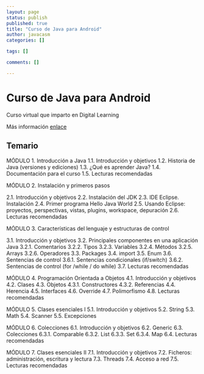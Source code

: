 ```yaml
--- 
layout: page
status: publish
published: true
title: "Curso de Java para Android"
author: javacasm
categories: []

tags: []

comments: []

---
```

# Curso de Java para Android

Curso virtual que imparto en Digital Learning

Más información [enlace](http://www.digitallearning.es/curso-java-para-android.html)

## Temario

MÓDULO 1. Introducción a Java
1.1. Introducción y objetivos
1.2. Historia de Java (versiones y ediciones)
1.3. ¿Qué es aprender Java?
1.4. Documentación para el curso
1.5. Lecturas recomendadas

 

MÓDULO 2. Instalación y primeros pasos

2.1. Introducción y objetivos
2.2. Instalación del JDK
2.3. IDE Eclipse. Instalación
2.4. Primer programa Hello Java World
2.5. Usando Eclipse: proyectos, perspectivas, vistas, plugins, workspace, depuración
2.6. Lecturas recomendadas

MÓDULO 3. Características del lenguaje y estructuras de control

3.1. Introducción y objetivos
3.2. Principales componentes en una aplicación Java
3.2.1. Comentarios
3.2.2. Tipos
3.2.3. Variables
3.2.4. Métodos
3.2.5. Arrays
3.2.6. Operadores
3.3. Packages
3.4. import
3.5. Enum
3.6. Sentencias de control
3.6.1. Sentencias condicionales (if/switch)
3.6.2. Sentencias de control (for /while / do while)
3.7. Lecturas recomendadas

 

MÓDULO 4. Programación Orientada a Objetos
4.1. Introducción y objetivos
4.2. Clases
4.3. Objetos
4.3.1. Constructores
4.3.2. Referencias
4.4. Herencia
4.5. Interfaces
4.6. Override
4.7. Polimorfismo
4.8. Lecturas recomendadas

 

MÓDULO 5. Clases esenciales I
5.1. Introducción y objetivos
5.2. String
5.3. Math
5.4. Scanner
5.5. Excepciones

 

MÓDULO 6. Colecciones
6.1. Introducción y objetivos
6.2. Generic
6.3. Colecciones
6.3.1. Comparable
6.3.2. List
6.3.3. Set
6.3.4. Map
6.4. Lecturas recomendadas

 

MÓDULO 7. Clases esenciales II
7.1. Introducción y objetivos
7.2. Ficheros: administración, escritura y lectura
7.3. Threads
7.4. Acceso a red
7.5. Lecturas recomendadas